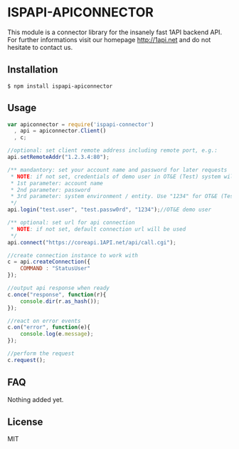 # ISPAPI-APICONNECTOR

This module is a connector library for the insanely fast 1API backend API.
For further informations visit our homepage http://1api.net and do not hesitate to contact us.

## Installation

    $ npm install ispapi-apiconnector

## Usage

```js
var apiconnector = require('ispapi-connector')
  , api = apiconnector.Client()
  , c;

//optional: set client remote address including remote port, e.g.:
api.setRemoteAddr("1.2.3.4:80");

/** mandantory: set your account name and password for later requests
 * NOTE: if not set, credentials of demo user in OT&E (Test) system will be used by default as fallback
 * 1st parameter: account name
 * 2nd parameter: password
 * 3rd parameter: system environment / entity. Use "1234" for OT&E (Testsystem) and "54cd" for Production System
 */
api.login("test.user", "test.passw0rd", "1234");//OT&E demo user

/** optional: set url for api connection
 * NOTE: if not set, default connection url will be used
 */
api.connect("https://coreapi.1API.net/api/call.cgi");

//create connection instance to work with
c = api.createConnection({
	COMMAND : "StatusUser"
});

//output api response when ready
c.once("response", function(r){
	console.dir(r.as_hash());
});

//react on error events
c.on("error", function(e){
	console.log(e.message);
});

//perform the request
c.request();

```

## FAQ
Nothing added yet.

## License
MIT
